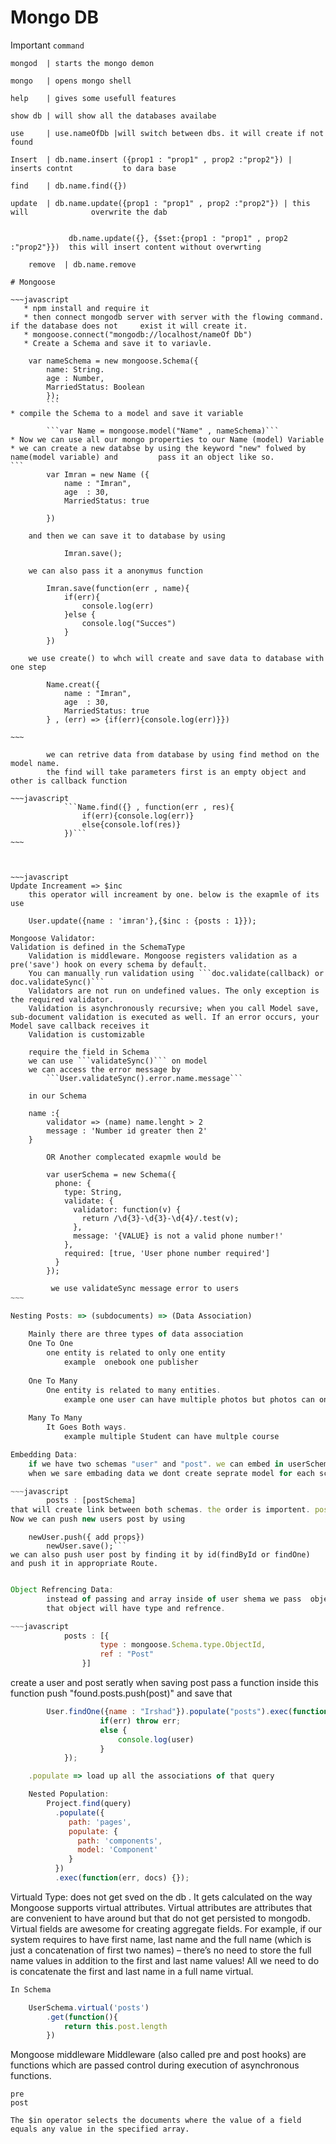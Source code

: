 # Mongo DB

  Important `command`
```mongo db
mongod 	| starts the mongo demon

mongo  	| opens mongo shell

help   	| gives some usefull features

show db | will show all the databases availabe 

use  	| use.nameOfDb |will switch between dbs. it will create if not found

Insert 	| db.name.insert ({prop1 : "prop1" , prop2 :"prop2"}) | inserts contnt 			 to dara base

find  	| db.name.find({})

update 	| db.name.update({prop1 : "prop1" , prop2 :"prop2"}) | this will 			  overwrite the dab


			 db.name.update({}, {$set:{prop1 : "prop1" , prop2 :"prop2"}})  this will insert content without overwrting
	
	remove  | db.name.remove 

# Mongoose

~~~javascript
   * npm install and require it
   * then connect mongodb server with server with the flowing command. if the database does not 	exist it will create it.
   * mongoose.connect("mongodb://localhost/nameOf Db")
   * Create a Schema and save it to variavle.
```
		var nameSchema = new mongoose.Schema({
			name: String.
			age : Number,
			MarriedStatus: Boolean
			});
			```
	* compile the Schema to a model and save it variable
	
			```var Name = mongoose.model("Name" , nameSchema)```
	* Now we can use all our mongo properties to our Name (model) Variable
	* we can create a new databse by using the keyword "new" folwed by name(model variable) and 		pass it an object like so.
	```
			var Imran = new Name ({
				name : "Imran",
				age  : 30,
				MarriedStatus: true
	
			})
```
	and then we can save it to database by using

			Imran.save();

	we can also pass it a anonymus function
```
			Imran.save(function(err , name){
				if(err){
					console.log(err)
				}else {
					console.log("Succes")
				}
			})
```
	we use create() to whch will create and save data to database with one step
```
			Name.creat({
				name : "Imran",
				age  : 30,
				MarriedStatus: true
			} , (err) => {if(err){console.log(err)}})
```
~~~

		we can retrive data from database by using find method on the model name.
		the find will take parameters first is an empty object and other is callback function

~~~javascript
			```Name.find({} , function(err , res){
				if(err){console.log(err)}
				else{console.lof(res)}
			})```
~~~



~~~javascript
Update Increament => $inc 
	this operator will increament by one. below is the exapmle of its use
```
		User.update({name : 'imran'},{$inc : {posts : 1}});
```
Mongoose Validator:
Validation is defined in the SchemaType
	Validation is middleware. Mongoose registers validation as a pre('save') hook on every schema by default.
	You can manually run validation using ```doc.validate(callback) or doc.validateSync()```
	Validators are not run on undefined values. The only exception is the required validator.
	Validation is asynchronously recursive; when you call Model save, sub-document validation is executed as well. If an error occurs, your Model save callback receives it
	Validation is customizable

	require the field in Schema 
	we can use ```validateSync()``` on model
	we can access the error message by
		```User.validateSync().error.name.message```

	in our Schema 
```
		name :{
			validator => (name) name.lenght > 2
			message : 'Number id greater then 2'
		}
```
		OR Another complecated exapmle would be
```
			var userSchema = new Schema({
		      phone: {
		        type: String,
		        validate: {
		          validator: function(v) {
		            return /\d{3}-\d{3}-\d{4}/.test(v);
		          },
		          message: '{VALUE} is not a valid phone number!'
		        },
		        required: [true, 'User phone number required']
		      }
		    });
```javascript
		 we use validateSync message error to users
~~~

Nesting Posts: => (subdocuments) => (Data Association)
		
	Mainly there are three types of data association
	One To One 
		one entity is related to only one entity  
			example  onebook one publisher
	
	One To Many 
		One entity is related to many entities.
			example one user can have multiple photos but photos can only have on user.
	
	Many To Many 
		It Goes Both ways.
			example multiple Student can have multple course 

Embedding Data:
	if we have two schemas "user" and "post". we can embed in userSchema the postschema as an Array.
	when we sare embading data we dont create seprate model for each schema , we just create schema and embed them 

~~~javascript
		posts : [postSchema]
that will create link between both schemas. the order is importent. postSchema must be defined before 
Now we can push new users post by using
```
		newUser.push({ add props})
			newUser.save();```
	we can also push user post by finding it by id(findById or findOne) and push it in appropriate Route.
~~~javascript

Object Refrencing Data:
		instead of passing and array inside of user shema we pass  object inside that array.
		that object will have type and refrence.

​~~~javascript
			posts : [{
					type : mongoose.Schema.type.ObjectId,
					ref : "Post"
				}]
~~~

create a user and post seratly
when saving post pass a function inside this function push "found.posts.push(post)" and save that 

~~~javascript
		User.findOne({name : "Irshad"}).populate("posts").exec(function(err , user) {
					if(err) throw err; 
					else {
						console.log(user)
					}
			});

	.populate => load up all the associations of that query 

	Nested Population:
		Project.find(query)
		  .populate({ 
		     path: 'pages',
		     populate: {
		       path: 'components',
		       model: 'Component'
		     } 
		  })
		  .exec(function(err, docs) {});

~~~

Virtuald Type: 
	does not get sved on the db . It gets calculated on the way
	Mongoose supports virtual attributes. Virtual attributes are attributes
that are convenient to have around but that do not get persisted to mongodb.
	Virtual fields are awesome for creating aggregate fields.  For example, if our system requires to have first name, last name and the full name (which is just a concatenation of first two names) – there’s no need to store the full name values in addition to the first and last name values! All we need to do is concatenate the first and last name in a full name virtual.

```javascript
In Schema 

	UserSchema.virtual('posts')
		.get(function(){
			return this.post.length
		})
```

Mongoose middleware 
	Middleware (also called pre and post hooks) are functions which are passed control during execution of asynchronous functions.

	pre 
	post 
	
	The $in operator selects the documents where the value of a field equals any value in the specified array. 

​	













